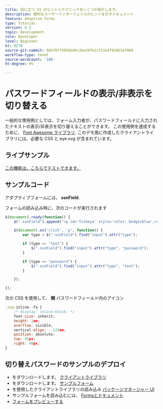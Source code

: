```yaml
---
title: 役に立つ UI のヒントとテクニックをいくつか紹介します。
description: 便利なユーザーインターフェイスのヒントを示すドキュメント
feature: Adaptive Forms
type: Tutorial
version: 6.5
topic: Development
role: Developer
level: Beginner
kt: 9270
source-git-commit: 96b78ff5056bd9c2be39fb2cf21b4f92863af089
workflow-type: tm+mt
source-wordcount: '186'
ht-degree: 9%

---
```


# パスワードフィールドの表示/非表示を切り替える

一般的な使用例としては、フォーム入力者が、パスワードフィールドに入力されたテキストの表示/非表示を切り替えることができます。
この使用例を達成するために、 [Font Awesome ライブラリ](https://fontawesome.com/). このデモ用に作成したクライアントライブラリには、必要な CSS と eye.svg が含まれています。

## ライブサンプル

[この機能は、こちらでテストできます。](https://forms.enablementadobe.com/content/dam/formsanddocuments/simpleuitips/jcr:content?wcmmode=disabled)

## サンプルコード

アダプティブフォームには、 **ssnField**.

フォームの読み込み時に、次のコードが実行されます

```javascript
$(document).ready(function() {
    $(".ssnField").append("<p id='fisheye' style='color: Dodgerblue';><i class='fa fa-eye'></i></p>");

    $(document).on('click', 'p', function() {
        var type = $(".ssnField").find("input").attr("type");

        if (type == "text") {
            $(".ssnField").find("input").attr("type", "password");
        }

        if (type == "password") {
            $(".ssnField").find("input").attr("type", "text");
        }

    });

});
```

次の CSS を使用して、 **眼** パスワードフィールド内のアイコン

```javascript
.svg-inline--fa {
    /* display: inline-block; */
    font-size: inherit;
    height: 1em;
    overflow: visible;
    vertical-align: -.125em;
    position: absolute;
    top: 45px;
    right: 40px;
}
```

## 切り替えパスワードのサンプルのデプロイ

* をダウンロードします。 [クライアントライブラリ](assets/simple-ui-tips.zip)
* をダウンロードします。 [サンプルフォーム](assets/simple-ui-tricks-form.zip)
* を使用したクライアントライブラリの読み込み [パッケージマネージャー UI](http://localhost:4502/crx/packmgr/index.jsp)
* サンプルフォームを読み込むには、 [Formsとドキュメント](http://localhost:4502/aem/forms.html/content/dam/formsanddocuments)
* [フォームをプレビューする](http://localhost:4502/content/dam/formsanddocuments/simpleuitips/jcr:content?wcmmode=disabled)


